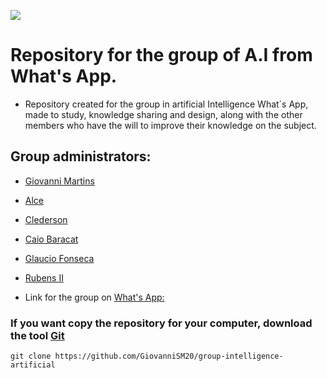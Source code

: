 <img
src="http://4.bp.blogspot.com/-bvxwo2kJ1W8/Tn035mXun4I/AAAAAAAAAYQ/TdTdrEDUvtE/s1600/inteligencia+artificial.jpeg" align="center" width=""
heigt=""/>

# Repository for the group of A.I from What's App.
 - Repository created for the group in artificial Intelligence What´s App, made to study, knowledge sharing and design, along with the other members who have the will to improve their knowledge on the subject.

## Group administrators:
- [Giovanni Martins](https://github.com/GiovanniSM20)
- [Alce]()
- [Clederson]()
- [Caio Baracat]()
- [Glaucio Fonseca]()
- [Rubens II]()

 - Link for the group on [What's App:](https://chat.whatsapp.com/invite/E8FSg91U1SK6vlJJVMop0z)

### If you want copy the repository for your computer, download the tool [Git](https://git-scm.com/)
```clone
git clone https://github.com/GiovanniSM20/group-intelligence-artificial
```
